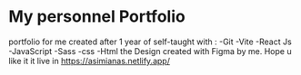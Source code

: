 # My personnel Portfolio
portfolio for me created after 1 year of self-taught with :
-Git
-Vite
-React Js
-JavaScript
-Sass
-css
-Html
the Design created with Figma by me.
Hope u like it 
it live in https://asimianas.netlify.app/
